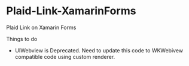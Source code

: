 # Plaid-Link-XamarinForms
Plaid Link on Xamarin Forms

Things to do
- UIWebview is Deprecated. Need to update this code to WKWebivew compatible code using custom renderer.
